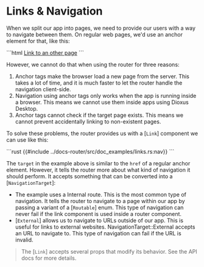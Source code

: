 # Links & Navigation

When we split our app into pages, we need to provide our users with a way to
navigate between them. On regular web pages, we'd use an anchor element for that,
like this:

\```html
<a href="/other">Link to an other page</a>
\```

However, we cannot do that when using the router for three reasons:

1. Anchor tags make the browser load a new page from the server. This takes a
   lot of time, and it is much faster to let the router handle the navigation
   client-side.
2. Navigation using anchor tags only works when the app is running inside a
   browser. This means we cannot use them inside apps using Dioxus Desktop.
3. Anchor tags cannot check if the target page exists. This means we cannot
   prevent accidentally linking to non-existent pages.

To solve these problems, the router provides us with a [`Link`] component we can
use like this:

\```rust
{{#include ../docs-router/src/doc_examples/links.rs:nav}}
\```

The `target` in the example above is similar to the `href` of a regular anchor
element. However, it tells the router more about what kind of navigation it
should perform. It accepts something that can be converted into a
[`NavigationTarget`]:

- The example uses a Internal route. This is the most common type of navigation.
  It tells the router to navigate to a page within our app by passing a variant of a [`Routable`] enum. This type of navigation can never fail if the link component is used inside a router component.
- [`External`] allows us to navigate to URLs outside of our app. This is useful
  for links to external websites. NavigationTarget::External accepts an URL to navigate to. This type of navigation can fail if the URL is invalid.

> The [`Link`] accepts several props that modify its behavior. See the API docs
> for more details.
